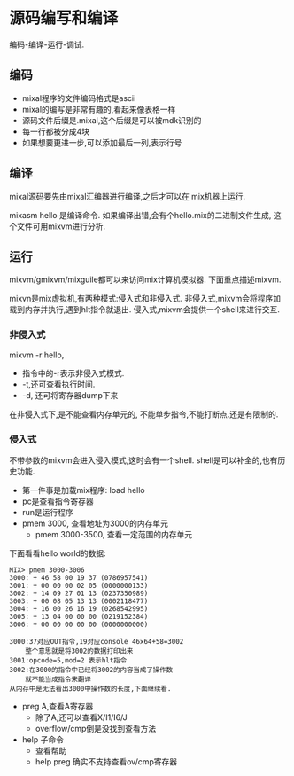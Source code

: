 # 源码编写和编译

编码-编译-运行-调试.

## 编码

- mixal程序的文件编码格式是ascii
- mixal的编写是非常有趣的,看起来像表格一样
- 源码文件后缀是.mixal,这个后缀是可以被mdk识别的
- 每一行都被分成4块
- 如果想要更进一步,可以添加最后一列,表示行号

## 编译

mixal源码要先由mixal汇编器进行编译,之后才可以在
mix机器上运行.

mixasm hello 是编译命令.
如果编译出错,会有个hello.mix的二进制文件生成,
这个文件可用mixvm进行分析.

## 运行

mixvm/gmixvm/mixguile都可以来访问mix计算机模拟器.
下面重点描述mixvm.

mixvn是mix虚拟机,有两种模式:侵入式和非侵入式.
非侵入式,mixvm会将程序加载到内存并执行,遇到hlt指令就退出.
侵入式,mixvm会提供一个shell来进行交互.

### 非侵入式

mixvm -r hello,

- 指令中的-r表示非侵入式模式.
- -t,还可查看执行时间.
- -d, 还可将寄存器dump下来

在非侵入式下,是不能查看内存单元的,
不能单步指令,不能打断点.还是有限制的.

### 侵入式

不带参数的mixvm会进入侵入模式,这时会有一个shell.
shell是可以补全的,也有历史功能.

- 第一件事是加载mix程序: load hello
- pc是查看指令寄存器
- run是运行程序
- pmem 3000, 查看地址为3000的内存单元
  - pmem 3000-3500, 查看一定范围的内存单元

下面看看hello world的数据:

    MIX> pmem 3000-3006
    3000: + 46 58 00 19 37 (0786957541)
    3001: + 00 00 00 02 05 (0000000133)
    3002: + 14 09 27 01 13 (0237350989)
    3003: + 00 08 05 13 13 (0002118477)
    3004: + 16 00 26 16 19 (0268542995)
    3005: + 13 04 00 00 00 (0219152384)
    3006: + 00 00 00 00 00 (0000000000)

    3000:37对应OUT指令,19对应console 46x64+58=3002
        整个意思就是将3002的数据打印出来
    3001:opcode=5,mod=2 表示hlt指令
    3002:在3000的指令中已经将3002的内容当成了操作数
        就不能当成指令来翻译
    从内存中是无法看出3000中操作数的长度,下面继续看.

- preg A,查看A寄存器
  - 除了A,还可以查看X/I1/I6/J
  - overflow/cmp倒是没找到查看方法
- help 子命令
  - 查看帮助
  - help preg 确实不支持查看ov/cmp寄存器
